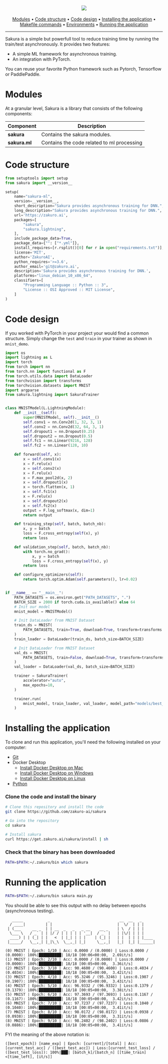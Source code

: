 <h1 align="center">
  <br>
  <img src="https://drive.google.com/uc?id=1Mz2WqXHrwEOjwtWfJVHV7NiRwC_64Shh">
</h1>
<p align="center">
  <a href="#modules">Modules</a> •
  <a href="#code-structure">Code structure</a> •
  <a href="#code-design">Code design</a> •
  <a href="#installing-the-application">Installing the application</a> •
  <a href="#makefile-commands">Makefile commands</a> •
  <a href="#environments">Environments</a> •
  <a href="#running-the-application">Running the application</a>
</p>


--------------------------------------------------------------------------------

Sakura is a simple but powerfull tool to reduce training time by running the train/test asynchronously. It provides two features:
- A simple ML framework for asynchronous training.
- An integration with PyTorch. 


You can reuse your favorite Python framework such as Pytorch, Tensorflow or PaddlePaddle.


# Modules

At a granular level, Sakura is a library that consists of the following components:

| Component | Description |
| ---- | --- |
| **sakura** | Contains the sakura modules. |
| **sakura.ml** | Contains the code related to ml processing |



# Code structure
```python
from setuptools import setup
from sakura import __version__

setup(
    name="sakura-ml",
    version=__version__,
    short_description="Sakura provides asynchronous training for DNN.",
    long_description="Sakura provides asynchronous training for DNN.",
    url='https://zakuro.ai',
    packages=[
        "sakura",
        "sakura.lightning",
    ],
    include_package_data=True,
    package_data={"": ["*.yml"]},
    install_requires=[r.rsplit()[0] for r in open("requirements.txt")],
    license='MIT',
    author='ZakuroAI',
    python_requires='>=3.6',
    author_email='git@zakuro.ai',
    description='Sakura provides asynchronous training for DNN.',
    platforms="linux_debian_10_x86_64",
    classifiers=[
        "Programming Language :: Python :: 3",
        "License :: OSI Approved :: MIT License",
    ]
)
```
# Code design
If you worked with PyTorch in your project your would find a common structure. 
Simply change the `test` and `train` in your trainer as shown in `mnist_demo`. 
```python
import os
import lightning as L
import torch
from torch import nn
from torch.nn import functional as F
from torch.utils.data import DataLoader
from torchvision import transforms
from torchvision.datasets import MNIST
import argparse
from sakura.lightning import SakuraTrainer


class MNISTModel(L.LightningModule):
    def __init__(self):
        super(MNISTModel, self).__init__()
        self.conv1 = nn.Conv2d(1, 32, 3, 1)
        self.conv2 = nn.Conv2d(32, 64, 3, 1)
        self.dropout1 = nn.Dropout(0.25)
        self.dropout2 = nn.Dropout(0.5)
        self.fc1 = nn.Linear(9216, 128)
        self.fc2 = nn.Linear(128, 10)

    def forward(self, x):
        x = self.conv1(x)
        x = F.relu(x)
        x = self.conv2(x)
        x = F.relu(x)
        x = F.max_pool2d(x, 2)
        x = self.dropout1(x)
        x = torch.flatten(x, 1)
        x = self.fc1(x)
        x = F.relu(x)
        x = self.dropout2(x)
        x = self.fc2(x)
        output = F.log_softmax(x, dim=1)
        return output

    def training_step(self, batch, batch_nb):
        x, y = batch
        loss = F.cross_entropy(self(x), y)
        return loss

    def validation_step(self, batch, batch_nb):
        with torch.no_grad():
            x, y = batch
            loss = F.cross_entropy(self(x), y)
        return loss

    def configure_optimizers(self):
        return torch.optim.Adam(self.parameters(), lr=0.02)


if __name__ == "__main__":
    PATH_DATASETS = os.environ.get("PATH_DATASETS", ".")
    BATCH_SIZE = 2000 if torch.cuda.is_available() else 64
    # Init our model
    mnist_model = MNISTModel()

    # Init DataLoader from MNIST Dataset
    train_ds = MNIST(
        PATH_DATASETS, train=True, download=True, transform=transforms.ToTensor()
    )
    train_loader = DataLoader(train_ds, batch_size=BATCH_SIZE)

    # Init DataLoader from MNIST Dataset
    val_ds = MNIST(
        PATH_DATASETS, train=False, download=True, transform=transforms.ToTensor()
    )
    val_loader = DataLoader(val_ds, batch_size=BATCH_SIZE)

    trainer = SakuraTrainer(
        accelerator="auto",
        max_epochs=10,
    )

    trainer.run(
        mnist_model, train_loader, val_loader, model_path="models/best_model.pth"
    )

```

# Installing the application
To clone and run this application, you'll need the following installed on your computer:
- [Git](https://git-scm.com)
- Docker Desktop
   - [Install Docker Desktop on Mac](https://docs.docker.com/docker-for-mac/install/)
   - [Install Docker Desktop on Windows](https://docs.docker.com/desktop/install/windows-install/)
   - [Install Docker Desktop on Linux](https://docs.docker.com/desktop/install/linux-install/)
- [Python](https://www.python.org/downloads/)

### Clone the code and install the binary
```bash
# Clone this repository and install the code
git clone https://github.com/zakuro-ai/sakura

# Go into the repository
cd sakura

# Install sakura
curl https://get.zakuro.ai/sakura/install | sh
```

### Check that the binary has been downloaded
```bash
PATH=$PATH:~/.zakuro/bin which sakura
```

# Running the application

```bash
PATH=$PATH:~/.zakuro/bin sakura main.py
```
You should be able to see this output with no delay between epochs (asynchronous testing).
```
   _____           _                               __  __   _      
  / ____|         | |                             |  \/  | | |     
 | (___     __ _  | | __  _   _   _ __    __ _    | \  / | | |     
  \___ \   / _` | | |/ / | | | | | '__|  / _` |   | |\/| | | |     
  ____) | | (_| | |   <  | |_| | | |    | (_| |   | |  | | | |____ 
 |_____/   \__,_| |_|\_\  \__,_| |_|     \__,_|   |_|  |_| |______|

(0) MNIST | Epoch: 1/10 | Acc: 0.0000 / (0.0000) | Loss:0.0000 / (0.0000): 100%|██████████| 18/18 [00:06<00:00,  2.69it/s]
(1) MNIST | Epoch: 2/10 | Acc: 0.0000 / (0.0000) | Loss:0.0000 / (0.0000): 100%|██████████| 18/18 [00:05<00:00,  3.36it/s]
(2) MNIST | Epoch: 3/10 | Acc: 90.4600 / (90.4600) | Loss:0.4034 / (0.4034): 100%|██████████| 18/18 [00:05<00:00,  3.42it/s]
(3) MNIST | Epoch: 4/10 | Acc: 95.3246 / (95.3246) | Loss:0.1907 / (0.1907): 100%|██████████| 18/18 [00:05<00:00,  3.43it/s]
(4) MNIST | Epoch: 5/10 | Acc: 96.9332 / (96.9332) | Loss:0.1379 / (0.1379): 100%|██████████| 18/18 [00:05<00:00,  3.38it/s]
(5) MNIST | Epoch: 6/10 | Acc: 97.3693 / (97.3693) | Loss:0.1167 / (0.1167): 100%|██████████| 18/18 [00:05<00:00,  3.42it/s]
(6) MNIST | Epoch: 7/10 | Acc: 97.7237 / (97.7237) | Loss:0.1040 / (0.1040): 100%|██████████| 18/18 [00:05<00:00,  3.41it/s]
(7) MNIST | Epoch: 8/10 | Acc: 98.0172 / (98.0172) | Loss:0.0938 / (0.0938): 100%|██████████| 18/18 [00:05<00:00,  3.31it/s]
(8) MNIST | Epoch: 9/10 | Acc: 98.2402 / (98.2402) | Loss:0.0886 / (0.0886): 100%|██████████| 18/18 [00:05<00:00,  3.41it/s]
```

FYI the meaning of the above notation is:
```
([best_epoch]) [name_exp] | Epoch: [current]/[total] | Acc: [current_test_acc] / ([best_test_acc]) | Loss:[current_test_loss] / ([best_test_loss]): 100%|███| [batch_k]/[batch_n] [[time_train]<[time_left], [it/s]]
```